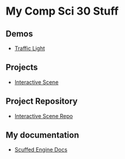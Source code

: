 # My Comp Sci 30 Stuff
## Demos
- [Traffic Light](https://wmcicompsci.ca/)


## Projects
- [Interactive Scene](https://commandmaster.github.io/miniGames/)
  

## Project Repository
- [Interactive Scene Repo](https://github.com/commandmaster/miniGames)


## My documentation
- [Scuffed Engine Docs](https://commandmaster.github.io/EngineDocs/index.html)
